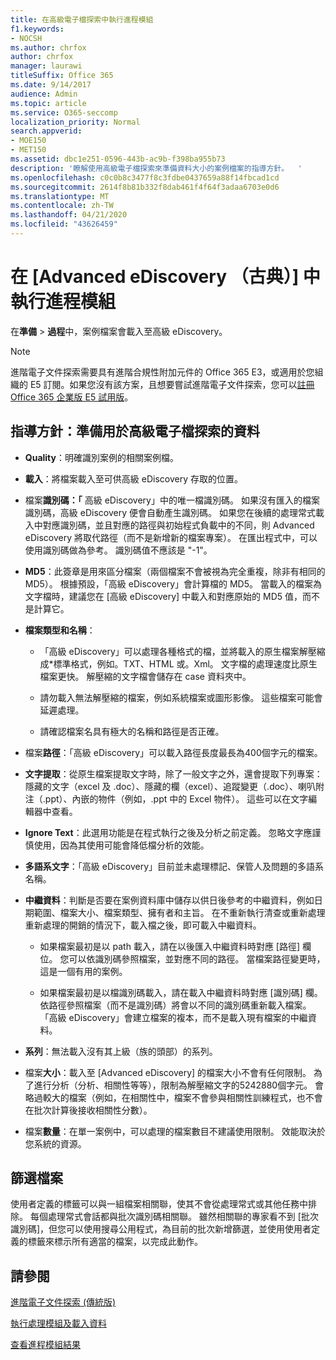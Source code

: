```yaml
---
title: 在高級電子檔探索中執行進程模組
f1.keywords:
- NOCSH
ms.author: chrfox
author: chrfox
manager: laurawi
titleSuffix: Office 365
ms.date: 9/14/2017
audience: Admin
ms.topic: article
ms.service: O365-seccomp
localization_priority: Normal
search.appverid:
- MOE150
- MET150
ms.assetid: dbc1e251-0596-443b-ac9b-f398ba955b73
description: '瞭解使用高級電子檔探索來準備資料大小的案例檔案的指導方針。  '
ms.openlocfilehash: c0c0b8c3477f8c3fdbe0437659a88f14fbcad1cd
ms.sourcegitcommit: 2614f8b81b332f8dab461f4f64f3adaa6703e0d6
ms.translationtype: MT
ms.contentlocale: zh-TW
ms.lasthandoff: 04/21/2020
ms.locfileid: "43626459"
---
```

# <a name="run-the-process-module-in-advanced-ediscovery-classic"></a>在 [Advanced eDiscovery （古典）] 中執行進程模組

在**準備** \> **過程**中，案例檔案會載入至高級 eDiscovery。 
  
> [!NOTE]
> 進階電子文件探索需要具有進階合規性附加元件的 Office 365 E3，或適用於您組織的 E5 訂閱。如果您沒有該方案，且想要嘗試進階電子文件探索，您可以[註冊 Office 365 企業版 E5 試用版](https://go.microsoft.com/fwlink/p/?LinkID=698279)。 
  
## <a name="guidelines-preparing-data-for-advanced-ediscovery"></a>指導方針：準備用於高級電子檔探索的資料

- **Quality**：明確識別案例的相關案例檔。
    
- **載入**：將檔案載入至可供高級 eDiscovery 存取的位置。
    
- 檔案**識別碼：「** 高級 eDiscovery」中的唯一檔識別碼。 如果沒有匯入的檔案識別碼，高級 eDiscovery 便會自動產生識別碼。 如果您在後續的處理常式載入中對應識別碼，並且對應的路徑與初始程式負載中的不同，則 Advanced eDiscovery 將取代路徑（而不是新增新的檔案專案）。 在匯出程式中，可以使用識別碼做為參考。 識別碼值不應該是 "-1"。
    
- **MD5**：此簽章是用來區分檔案（兩個檔案不會被視為完全重複，除非有相同的 MD5）。 根據預設，「高級 eDiscovery」會計算檔的 MD5。 當載入的檔案為文字檔時，建議您在 [高級 eDiscovery] 中載入和對應原始的 MD5 值，而不是計算它。
    
- **檔案類型和名稱**：
    
  - 「高級 eDiscovery」可以處理各種格式的檔，並將載入的原生檔案解壓縮成\*標準格式，例如。TXT、HTML 或。Xml。 文字檔的處理速度比原生檔案更快。 解壓縮的文字檔會儲存在 case 資料夾中。
    
  - 請勿載入無法解壓縮的檔案，例如系統檔案或圖形影像。 這些檔案可能會延遲處理。
    
  - 請確認檔案名具有極大的名稱和路徑是否正確。
    
- 檔案**路徑**：「高級 eDiscovery」可以載入路徑長度最長為400個字元的檔案。
    
- **文字提取**：從原生檔案提取文字時，除了一般文字之外，還會提取下列專案：隱藏的文字（excel 及 .doc）、隱藏的欄（excel）、追蹤變更（.doc）、喇叭附注（.ppt）、內嵌的物件（例如，.ppt 中的 Excel 物件）。 這些可以在文字編輯器中查看。
    
- **Ignore Text**：此選用功能是在程式執行之後及分析之前定義。 忽略文字應謹慎使用，因為其使用可能會降低檔分析的效能。
    
- **多語系文字**：「高級 eDiscovery」目前並未處理標記、保管人及問題的多語系名稱。
    
- **中繼資料**：判斷是否要在案例資料庫中儲存以供日後參考的中繼資料，例如日期範圍、檔案大小、檔案類型、擁有者和主旨。 在不重新執行清查或重新處理重新處理的開銷的情況下，載入檔之後，即可載入中繼資料。 
    
  - 如果檔案最初是以 path 載入，請在以後匯入中繼資料時對應 [路徑] 欄位。 您可以依識別碼參照檔案，並對應不同的路徑。 當檔案路徑變更時，這是一個有用的案例。
    
  - 如果檔案最初是以檔識別碼載入，請在載入中繼資料時對應 [識別碼] 欄。 依路徑參照檔案（而不是識別碼）將會以不同的識別碼重新載入檔案。 「高級 eDiscovery」會建立檔案的複本，而不是載入現有檔案的中繼資料。
    
- **系列**：無法載入沒有其上級（族的頭部）的系列。 
    
- 檔案**大小**：載入至 [Advanced eDiscovery] 的檔案大小不會有任何限制。 為了進行分析（分析、相關性等等），限制為解壓縮文字的5242880個字元。 會略過較大的檔案（例如，在相關性中，檔案不會參與相關性訓練程式，也不會在批次計算後接收相關性分數）。
    
- 檔案**數量**：在單一案例中，可以處理的檔案數目不建議使用限制。 效能取決於您系統的資源。 
    
## <a name="filtering-files"></a>篩選檔案

使用者定義的標籤可以與一組檔案相關聯，使其不會從處理常式或其他任務中排除。 每個處理常式會話都與批次識別碼相關聯。 雖然相關聯的專家看不到 [批次識別碼]，但您可以使用搜尋公用程式，為目前的批次新增篩選，並使用使用者定義的標籤來標示所有適當的檔案，以完成此動作。 
  
## <a name="see-also"></a>請參閱

[進階電子文件探索 (傳統版)](office-365-advanced-ediscovery.md)
  
[執行處理模組及載入資料](run-the-process-module-and-load-data-in-advanced-ediscovery.md)
  
[查看進程模組結果](view-process-module-results-in-advanced-ediscovery.md)

